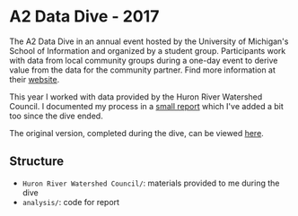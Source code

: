# A2 Data Dive - 2017

The A2 Data Dive in an annual event hosted by the University of Michigan's School of Information and organized by a student group. Participants work with data from local community groups during a one-day event to derive value from the data for the community partner. Find more information at their [website](http://a2datadive.org/).

This year I worked with data provided by the Huron River Watershed Council. I documented my process in a [small report](https://rawgit.com/ClaytonJY/a2datadive-2017/master/analysis/README.html) which I've added a bit too since the dive ended.

The original version, completed during the dive, can be viewed [here](https://cdn.rawgit.com/ClaytonJY/a2datadive-2017/1e37e4a087c2cd5ee5370815a74ca393dc47a13a/Huron%20River%20Watershed%20Council/analysis/README.html).


## Structure

- `Huron River Watershed Council/`: materials provided to me during the dive
- `analysis/`: code for report
